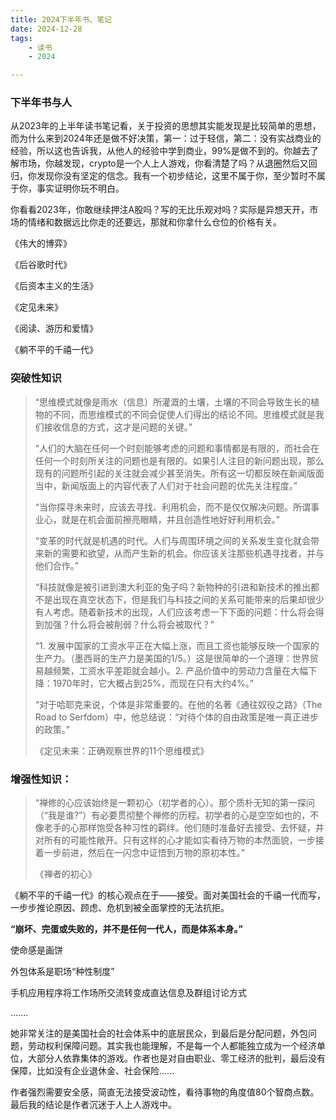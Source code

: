 ```yaml
---
title: 2024下半年书、笔记
date: 2024-12-28
tags: 
    - 读书
    - 2024

---
```






### 下半年书与人

从2023年的上半年读书笔记看，关于投资的思想其实能发现是比较简单的思想，而为什么来到2024年还是做不好决策，第一：过于轻信，第二：没有实战商业的经验，所以这也告诉我，从他人的经验中学到商业，99%是做不到的。你越去了解市场，你越发现，crypto是一个人上人游戏，你看清楚了吗？从退圈然后又回归，你发现你没有坚定的信念。我有一个初步结论，这里不属于你，至少暂时不属于你，事实证明你玩不明白。

你看看2023年，你敢继续押注A股吗？写的无比乐观对吗？实际是异想天开，市场的情绪和数据远比你走的还要远，那就和你拿什么仓位的价格有关。





《伟大的博弈》

《后谷歌时代》

《后资本主义的生活》

《定见未来》

《阅读、游历和爱情》

《躺不平的千禧一代》







### 突破性知识



> “思维模式就像是雨水（信息）所灌溉的土壤，土壤的不同会导致生长的植物的不同，而思维模式的不同会促使人们得出的结论不同。思维模式就是我们接收信息的方式，这才是问题的关键。”
>
> “人们的大脑在任何一个时刻能够考虑的问题和事情都是有限的，而社会在任何一个时刻所关注的问题也是有限的。如果引人注目的新问题出现，那么现有的问题所引起的关注就会减少甚至消失。所有这一切都反映在新闻版面当中，新闻版面上的内容代表了人们对于社会问题的优先关注程度。”
>
> “当你探寻未来时，应该去寻找、利用机会，而不是仅仅解决问题。所谓事业心，就是在机会面前擦亮眼睛，并且创造性地好好利用机会。”
>
> “变革的时代就是机遇的时代。人们与周围环境之间的关系发生变化就会带来新的需要和欲望，从而产生新的机会。你应该关注那些机遇寻找者，并与他们合作。”
>
> “科技就像是被引进到澳大利亚的兔子吗？新物种的引进和新技术的推出都不是出现在真空状态下，但是我们与科技之间的关系可能带来的后果却很少有人考虑。随着新技术的出现，人们应该考虑一下下面的问题：什么将会得到加强？什么将会被削弱？什么将会被取代？”
>
> “1. 发展中国家的工资水平正在大幅上涨，而且工资也能够反映一个国家的生产力。（墨西哥的生产力是美国的1/5。）这是很简单的一个道理：世界贸易越频繁，工资水平差距就会越小。2. 产品价值中的劳动力含量在大幅下降：1970年时，它大概占到25%，而现在只有大约4%。”
>
> “对于哈耶克来说，个体是非常重要的。在他的名著《通往奴役之路》（The Road to Serfdom）中，他总结说：“对待个体的自由政策是唯一真正进步的政策。”
>
>
> 《定见未来：正确观察世界的11个思维模式》





### 增强性知识：

> “禅修的心应该始终是一颗初心（初学者的心）。那个质朴无知的第一探问（“我是谁?”）有必要贯彻整个禅修的历程。初学者的心是空空如也的，不像老手的心那样饱受各种习性的羁绊。他们随时准备好去接受、去怀疑，并对所有的可能性敞开。只有这样的心才能如实看待万物的本然面貌，一步接着一步前进，然后在一闪念中证悟到万物的原初本性。”
>
>
> 
> 《禅者的初心》



《躺不平的千禧一代》的核心观点在于——接受。面对美国社会的千禧一代而写，一步步推论原因、顾虑、危机到被全面掌控的无法抗拒。

**“崩坏、完蛋或失败的，并不是任何一代人，而是体系本身。”**



使命感是画饼

外包体系是职场“种性制度”

手机应用程序将工作场所交流转变成直达信息及群组讨论方式

.......

她非常关注的是美国社会的社会体系中的底层民众，到最后是分配问题，外包问题，劳动权利保障问题。其实我也能理解，不是每一个人都能独立成为一个经济单位，大部分人依靠集体的游戏。作者也是对自由职业、零工经济的批判，最后没有保障，比如没有企业退休金、社会保险......

作者强烈需要安全感，简直无法接受波动性，看待事物的角度值80个智商点数。最后我的结论是作者沉迷于人上人游戏中。

